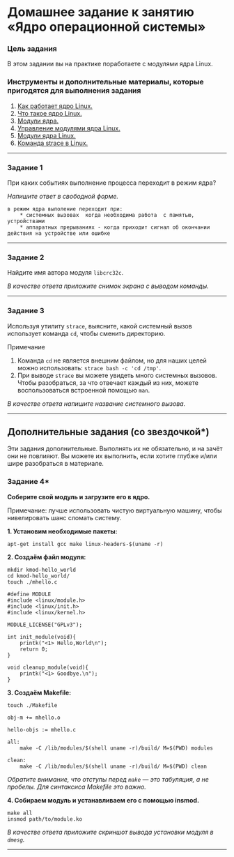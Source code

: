 # Домашнее задание к занятию «Ядро операционной системы»

### Цель задания

В этом задании вы на практике поработаете с модулями ядра Linux.

### Инструменты и дополнительные материалы, которые пригодятся для выполнения задания

1. [Как работает ядро Linux.](https://linuxthebest.net/kak-rabotaet-yadro-linux-ob%D1%8Ayasnenye-anatomyy-yadra-linux/)
2. [Что такое ядро Linux.](https://losst.pro/chto-takoe-yadro-linux)
3. [Модули ядра.](https://help.ubuntu.ru/wiki/%D0%BC%D0%BE%D0%B4%D1%83%D0%BB%D0%B8_%D1%8F%D0%B4%D1%80%D0%B0)
4. [Управление модулями ядра Linux.](https://andreyex.ru/linux/upravlenie-modulyami-yadra-linux/)
5. [Модули ядра Linux.](https://hackware.ru/?p=12514)
6. [Команда strace в Linux.](https://losst.pro/komanda-strace-v-linux)

---

### Задание 1

При каких событиях выполнение процесса переходит в режим ядра?

*Напишите ответ в свободной форме.*

	в режим ядра выполение переходит при:
		* системных вызовах  когда необходима работа  с памятью, устройствами
		* аппаратных прерываниях - когда приходит сигнал об окончании действия на устройстве или ошибке

---

### Задание 2

Найдите имя автора модуля `libcrc32c`.

*В качестве ответа приложите снимок экрана с выводом команды.*

---

### Задание 3

Используя утилиту `strace`, выясните, какой системный вызов использует команда `cd`, чтобы сменить директорию.

Примечание

 1. Команда `cd` не является внешним файлом, но для наших целей можно использовать: `strace bash -c 'cd /tmp'`.
 2. При выводе `strace` вы можете увидеть много системных вызовов. Чтобы разобраться, за что отвечает каждый из них, можете воспользоваться встроенной помощью `man`.

*В качестве ответа напишите название системного вызова.*

---

## Дополнительные задания (со звездочкой*)

Эти задания дополнительные. Выполнять их не обязательно, и на зачёт они не повлияют. Вы можете их выполнить, если хотите глубже и/или шире разобраться в материале.

### Задание 4*

**Соберите свой модуль и загрузите его в ядро.**

Примечание: лучше использовать чистую виртуальную машину, чтобы нивелировать шанс сломать систему.

**1. Установим необходимые пакеты:**

`apt-get install gcc make linux-headers-$(uname -r)`

**2. Создаём файл модуля:**

```
mkdir kmod-hello_world
cd kmod-hello_world/
touch ./mhello.c
```

```
#define MODULE
#include <linux/module.h>
#include <linux/init.h>
#include <linux/kernel.h>

MODULE_LICENSE("GPLv3");

int init_module(void){
    printk("<1> Hello,World\n");
    return 0;
}

void cleanup_module(void){
    printk("<1> Goodbye.\n");
}
```

**3. Создаём Makefile:**

`touch ./Makefile`

```
obj-m += mhello.o

hello-objs := mhello.c

all:
	make -C /lib/modules/$(shell uname -r)/build/ M=$(PWD) modules

clean:
	make -C /lib/modules/$(shell uname -r)/build/ M=$(PWD) clean
```

_Обратите внимание, что отступы перед `make` — это табуляция, а не пробелы. Для синтаксиса Makefile это важно._

**4. Собираем модуль и устанавливаем его с помощью insmod.**

```
make all
insmod path/to/module.ko
```

*В качестве ответа приложите скриншот вывода установки модуля в `dmesg`.*

-----

